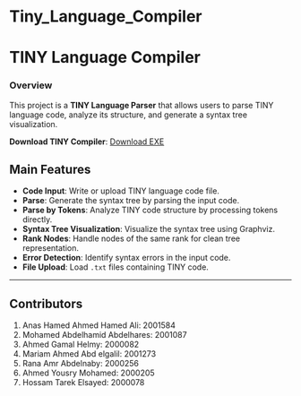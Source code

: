 # Tiny_Language_Compiler
# TINY Language Compiler

### Overview
This project is a **TINY Language Parser** that allows users to parse TINY language code, analyze its structure, and generate a syntax tree visualization.

**Download TINY Compiler**: [Download EXE](https://drive.google.com/file/d/1Z2qrmO4NIhf0cRx7f1LCN1hwkN8muVTg/view?usp=sharing)


## Main Features
- **Code Input**: Write or upload TINY language code file.
- **Parse**: Generate the syntax tree by parsing the input code.
- **Parse by Tokens**: Analyze TINY code structure by processing tokens directly.
- **Syntax Tree Visualization**: Visualize the syntax tree using Graphviz.
- **Rank Nodes**: Handle nodes of the same rank for clean tree representation.
- **Error Detection**: Identify syntax errors in the input code.
- **File Upload**: Load `.txt` files containing TINY code.

---

## Contributors 
1. Anas Hamed Ahmed Hamed Ali: 2001584
2. Mohamed Abdelhamid Abdelhares: 2001087
5. Ahmed Gamal Helmy: 2000082
3. Mariam Ahmed Abd elgalil: 2001273
4. Rana Amr Abdelnaby: 2000256
6. Ahmed Yousry Mohamed: 2000205
7. Hossam Tarek Elsayed: 2000078

